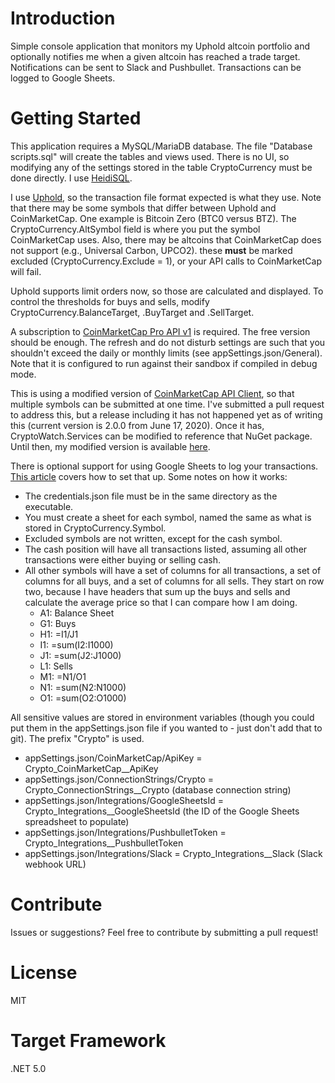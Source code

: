 
# Introduction 
Simple console application that monitors my Uphold altcoin portfolio and optionally notifies me when a given altcoin has reached a trade target. Notifications can be sent to Slack and Pushbullet. Transactions can be logged to Google Sheets.

# Getting Started
This application requires a MySQL/MariaDB database. The file "Database scripts.sql" will create the tables and views used. There is no UI, so modifying any of the settings stored in the table CryptoCurrency must be done directly. I use [HeidiSQL](https://www.heidisql.com/).

I use [Uphold](https://uphold.com/), so the transaction file format expected is what they use. Note that there may be some symbols that differ between Uphold and CoinMarketCap. One example is Bitcoin Zero (BTC0 versus BTZ). The CryptoCurrency.AltSymbol field is where you put the symbol CoinMarketCap uses. Also, there may be altcoins that CoinMarketCap does not support (e.g., Universal Carbon, UPCO2). these **must** be marked excluded (CryptoCurrency.Exclude = 1), or your API calls to CoinMarketCap will fail.

Uphold supports limit orders now, so those are calculated and displayed. To control the thresholds for buys and sells, modify CryptoCurrency.BalanceTarget, .BuyTarget and .SellTarget.

A subscription to [CoinMarketCap Pro API v1](https://pro.coinmarketcap.com/api/v1) is required. The free version should be enough. The refresh and do not disturb settings are such that you shouldn't exceed the daily or monthly limits (see appSettings.json/General). Note that it is configured to run against their sandbox if compiled in debug mode.

This is using a modified version of [CoinMarketCap API Client](https://github.com/lzehrung/coinmarketcap), so that multiple symbols can be submitted at one time. I've submitted a pull request to address this, but a release including it has not happened yet as of writing this (current version is 2.0.0 from June 17, 2020). Once it has, CryptoWatch.Services can be modified to reference that NuGet package. Until then, my modified version is available [here](https://github.com/briankavanaugh/coinmarketcap).

There is optional support for using Google Sheets to log your transactions. [This article](https://medium.com/@williamchislett/writing-to-google-sheets-api-using-net-and-a-services-account-91ee7e4a291) covers how to set that up. Some notes on how it works:
* The credentials.json file must be in the same directory as the executable.
* You must create a sheet for each symbol, named the same as what is stored in CryptoCurrency.Symbol.
* Excluded symbols are not written, except for the cash symbol.
* The cash position will have all transactions listed, assuming all other transactions were either buying or selling cash.
* All other symbols will have a set of columns for all transactions, a set of columns for all buys, and a set of columns for all sells. They start on row two, because I have headers that sum up the buys and sells and calculate the average price so that I can compare how I am doing.
	*	A1: Balance Sheet
	*	G1: Buys
	*	H1: =I1/J1
	*	I1: =sum(I2:I1000)
	*	J1: =sum(J2:J1000)
	*	L1: Sells
	*	M1: =N1/O1
	*	N1: =sum(N2:N1000)
	*	O1: =sum(O2:O1000)

All sensitive values are stored in environment variables (though you could put them in the appSettings.json file if you wanted to - just don't add that to git). The prefix "Crypto" is used.
* appSettings.json/CoinMarketCap/ApiKey = Crypto_CoinMarketCap__ApiKey
* appSettings.json/ConnectionStrings/Crypto = Crypto_ConnectionStrings__Crypto (database connection string)
* appSettings.json/Integrations/GoogleSheetsId = Crypto_Integrations__GoogleSheetsId (the ID of the Google Sheets spreadsheet to populate)
* appSettings.json/Integrations/PushbulletToken = Crypto_Integrations__PushbulletToken
* appSettings.json/Integrations/Slack = Crypto_Integrations__Slack (Slack webhook URL)

# Contribute
Issues or suggestions? Feel free to contribute by submitting a pull request!

# License
MIT

# Target Framework
.NET 5.0